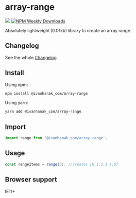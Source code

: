 # array-range

[![](https://flat.badgen.net/npm/v/@ivanhanak_com/array-range?icon=npm)](https://www.npmjs.com/package/@ivanhanak_com/array-range)
[![NPM Weekly Downloads](https://badgen.net/npm/dw/@ivanhanak_com/array-range)](https://www.npmjs.com/package/@ivanhanak_com/array-range)

Absolutely lightweight (0.01kb) library to create an array range. 

## Changelog

See the whole [Changelog](/CHANGELOG.md).

## Install

Using npm:

```sh
npm install @ivanhanak_com/array-range
```

Using yarn:

```sh
yarn add @ivanhanak_com/array-range
```

## Import
```javascript
import range from '@ivanhanak_com/array-range';
```

## Usage

```javascript
const rangeItems = range(5); //creates [0,1,2,3,4,5]
```

## Browser support
IE11+